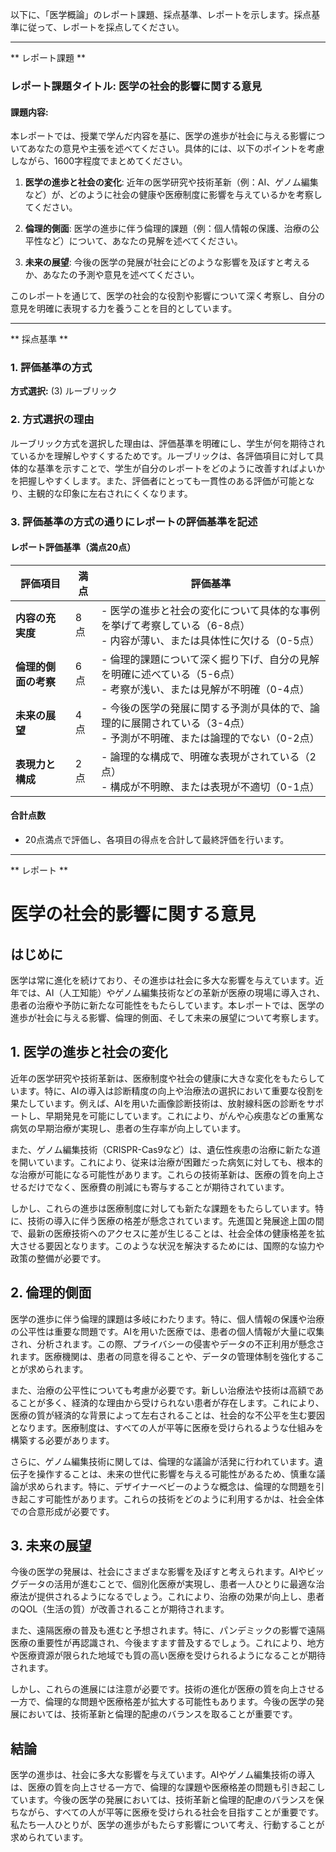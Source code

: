 以下に、「医学概論」のレポート課題、採点基準、レポートを示します。採点基準に従って、レポートを採点してください。

---------------------------------------
** レポート課題 **

### レポート課題タイトル: 医学の社会的影響に関する意見

#### 課題内容:
本レポートでは、授業で学んだ内容を基に、医学の進歩が社会に与える影響についてあなたの意見や主張を述べてください。具体的には、以下のポイントを考慮しながら、1600字程度でまとめてください。

1. **医学の進歩と社会の変化**: 近年の医学研究や技術革新（例：AI、ゲノム編集など）が、どのように社会の健康や医療制度に影響を与えているかを考察してください。

2. **倫理的側面**: 医学の進歩に伴う倫理的課題（例：個人情報の保護、治療の公平性など）について、あなたの見解を述べてください。

3. **未来の展望**: 今後の医学の発展が社会にどのような影響を及ぼすと考えるか、あなたの予測や意見を述べてください。

このレポートを通じて、医学の社会的な役割や影響について深く考察し、自分の意見を明確に表現する力を養うことを目的としています。

---------------------------------------
** 採点基準 **

### 1. 評価基準の方式
**方式選択:** (3) ルーブリック

### 2. 方式選択の理由
ルーブリック方式を選択した理由は、評価基準を明確にし、学生が何を期待されているかを理解しやすくするためです。ルーブリックは、各評価項目に対して具体的な基準を示すことで、学生が自分のレポートをどのように改善すればよいかを把握しやすくします。また、評価者にとっても一貫性のある評価が可能となり、主観的な印象に左右されにくくなります。

### 3. 評価基準の方式の通りにレポートの評価基準を記述

#### レポート評価基準（満点20点）

| 評価項目                     | 満点 | 評価基準                                                                                     |
|------------------------------|------|----------------------------------------------------------------------------------------------|
| **内容の充実度**             | 8点  | - 医学の進歩と社会の変化について具体的な事例を挙げて考察している（6-8点）<br>- 内容が薄い、または具体性に欠ける（0-5点） |
| **倫理的側面の考察**         | 6点  | - 倫理的課題について深く掘り下げ、自分の見解を明確に述べている（5-6点）<br>- 考察が浅い、または見解が不明確（0-4点） |
| **未来の展望**               | 4点  | - 今後の医学の発展に関する予測が具体的で、論理的に展開されている（3-4点）<br>- 予測が不明確、または論理的でない（0-2点） |
| **表現力と構成**             | 2点  | - 論理的な構成で、明確な表現がされている（2点）<br>- 構成が不明瞭、または表現が不適切（0-1点） |

#### 合計点数
- 20点満点で評価し、各項目の得点を合計して最終評価を行います。

---------------------------------------
** レポート **
# 医学の社会的影響に関する意見

## はじめに

医学は常に進化を続けており、その進歩は社会に多大な影響を与えています。近年では、AI（人工知能）やゲノム編集技術などの革新が医療の現場に導入され、患者の治療や予防に新たな可能性をもたらしています。本レポートでは、医学の進歩が社会に与える影響、倫理的側面、そして未来の展望について考察します。

## 1. 医学の進歩と社会の変化

近年の医学研究や技術革新は、医療制度や社会の健康に大きな変化をもたらしています。特に、AIの導入は診断精度の向上や治療法の選択において重要な役割を果たしています。例えば、AIを用いた画像診断技術は、放射線科医の診断をサポートし、早期発見を可能にしています。これにより、がんや心疾患などの重篤な病気の早期治療が実現し、患者の生存率が向上しています。

また、ゲノム編集技術（CRISPR-Cas9など）は、遺伝性疾患の治療に新たな道を開いています。これにより、従来は治療が困難だった病気に対しても、根本的な治療が可能になる可能性があります。これらの技術革新は、医療の質を向上させるだけでなく、医療費の削減にも寄与することが期待されています。

しかし、これらの進歩は医療制度に対しても新たな課題をもたらしています。特に、技術の導入に伴う医療の格差が懸念されています。先進国と発展途上国の間で、最新の医療技術へのアクセスに差が生じることは、社会全体の健康格差を拡大させる要因となります。このような状況を解決するためには、国際的な協力や政策の整備が必要です。

## 2. 倫理的側面

医学の進歩に伴う倫理的課題は多岐にわたります。特に、個人情報の保護や治療の公平性は重要な問題です。AIを用いた医療では、患者の個人情報が大量に収集され、分析されます。この際、プライバシーの侵害やデータの不正利用が懸念されます。医療機関は、患者の同意を得ることや、データの管理体制を強化することが求められます。

また、治療の公平性についても考慮が必要です。新しい治療法や技術は高額であることが多く、経済的な理由から受けられない患者が存在します。これにより、医療の質が経済的な背景によって左右されることは、社会的な不公平を生む要因となります。医療制度は、すべての人が平等に医療を受けられるような仕組みを構築する必要があります。

さらに、ゲノム編集技術に関しては、倫理的な議論が活発に行われています。遺伝子を操作することは、未来の世代に影響を与える可能性があるため、慎重な議論が求められます。特に、デザイナーベビーのような概念は、倫理的な問題を引き起こす可能性があります。これらの技術をどのように利用するかは、社会全体での合意形成が必要です。

## 3. 未来の展望

今後の医学の発展は、社会にさまざまな影響を及ぼすと考えられます。AIやビッグデータの活用が進むことで、個別化医療が実現し、患者一人ひとりに最適な治療法が提供されるようになるでしょう。これにより、治療の効果が向上し、患者のQOL（生活の質）が改善されることが期待されます。

また、遠隔医療の普及も進むと予想されます。特に、パンデミックの影響で遠隔医療の重要性が再認識され、今後ますます普及するでしょう。これにより、地方や医療資源が限られた地域でも質の高い医療を受けられるようになることが期待されます。

しかし、これらの進展には注意が必要です。技術の進化が医療の質を向上させる一方で、倫理的な問題や医療格差が拡大する可能性もあります。今後の医学の発展においては、技術革新と倫理的配慮のバランスを取ることが重要です。

## 結論

医学の進歩は、社会に多大な影響を与えています。AIやゲノム編集技術の導入は、医療の質を向上させる一方で、倫理的な課題や医療格差の問題も引き起こしています。今後の医学の発展においては、技術革新と倫理的配慮のバランスを保ちながら、すべての人が平等に医療を受けられる社会を目指すことが重要です。私たち一人ひとりが、医学の進歩がもたらす影響について考え、行動することが求められています。

